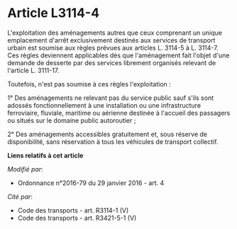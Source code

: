# Article L3114-4

L'exploitation des aménagements autres que ceux comprenant un unique emplacement d'arrêt exclusivement destinés aux services
de transport urbain est soumise aux règles prévues aux articles L. 3114-5 à L. 3114-7. Ces règles deviennent applicables dès
que l'aménagement fait l'objet d'une demande de desserte par des services librement organisés relevant de l'article L.
3111-17. 

Toutefois, n'est pas soumise à ces règles l'exploitation : 

1° Des aménagements ne relevant pas du service public sauf s'ils sont adossés fonctionnellement à une installation ou une
infrastructure ferroviaire, fluviale, maritime ou aérienne destinée à l'accueil des passagers ou situés sur le domaine public
autoroutier ; 

2° Des aménagements accessibles gratuitement et, sous réserve de disponibilité, sans réservation à tous les véhicules de
transport collectif.

**Liens relatifs à cet article**

_Modifié par_:

  - Ordonnance n°2016-79 du 29 janvier 2016 - art. 4

_Cité par_:

  - Code des transports - art. R3114-1 (V)
  - Code des transports - art. R3421-5-1 (V)
